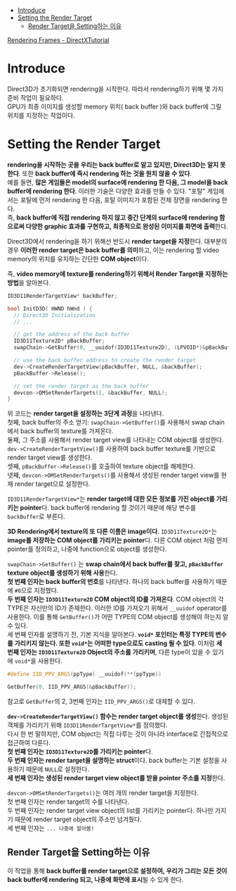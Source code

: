 - [Introduce](#introduce)
- [Setting the Render Target](#setting-the-render-target)
  - [Render Target을 Setting하는 이유](#render-target을-setting하는-이유)


[Rendering Frames - DirectXTutorial](http://www.directxtutorial.com/Lesson.aspx?lessonid=11-4-3)   

# Introduce
Direct3D가 초기화되면 rendering을 시작한다. 따라서 rendering하기 위해 몇 가지 준비 작업이 필요하다.   
GPU가 최종 이미지를 생성할 memory 위치( back buffer )와 back buffer에 그릴 위치를 지정하는 작업이다.   

# Setting the Render Target
**rendering을 시작하는 곳을 우리는 back buffer로 알고 있지만, Direct3D는 알지 못한다**. 또한 **back buffer에 즉시 rendering 하는 것을 원치 않을 수 있다**.   
예를 들면, **많은 게임들은 model의 surface에 rendering 한 다음, 그 model을 back buffer에 rendering 한다**. 이러한 기술은 다양한 효과를 만들 수 있다. "포탈" 게임에서는 포탈에 먼저 rendering 한 다음, 포탈 이미지가 포함된 전체 장면을 rendering 한다.   
즉, **back buffer에 직접 rendering 하지 않고 중간 단계의 surface에 rendering 함으로써 다양한 graphic 효과를 구현하고, 최종적으로 완성된 이미지를 화면에 출력**한다.   

Direct3D에서 rendering을 하기 위해선 반드시 **render target을 지정**한다. 대부분의 경우 **이러한 render target은 back buffer를 의미**하고, 이는 rendering 할 video memory의 위치를 유지하는 간단한 **COM object**이다.   

즉, **video memory에 texture를 rendering하기 위해서 Render Target을 지정하는 방법**을 알아본다.   
```cpp
ID3D11RenderTargetView* backBuffer;

bool InitD3D( HWND hWnd ) {
  // Direct3D Initialization
  // ...

  // get the address of the back buffer
  ID3D11Texture2D* pBackBuffer;
  swapChain->GetBuffer(0, __uuidof(ID3D11Texture2D), (LPVOID*)&pBackBuffer);

  // use the back buffer address to create the render target
  dev->CreateRenderTargetView(pBackBuffer, NULL, &backBuffer);
  pBackBuffer->Release();

  // set the render target as the back buffer
  devcon->OMSetRenderTargets(1, &backBuffer, NULL);
}
```
위 코드는 **render target을 설정하는 3단계 과정**을 나타낸다.   
첫째, back buffer의 주소 얻기: `swapChain->GetBuffer()`를 사용해서 swap chain에서 back buffer의 texture를 가져온다.    
둘째, 그 주소를 사용해서 render target view를 나타내는 COM object를 생성한다. `dev->CreateRenderTargetView()`를 사용하여 back buffer texture를 기반으로 render target view를 생성한다.   
셋째, `pBackBuffer->Release()`를 호출하여 texture object를 해제한다.   
넷째, `devcon->OMSetRenderTargets()`를 사용해서 생성된 render target view를 현재 render target으로 설정한다.   

`ID3D11RenderTargetView*`는 **render target에 대한 모든 정보를 가진 object를 가리키는 pointer**다. back buffer에 rendering 할 것이기 때문에 해당 변수를 `backBuffer`로 부른다.   

**3D Rendering에서 texture의 또 다른 이름은 image이다**. `ID3D11Texture2D*`는 **image를 저장하는 COM object를 가리키는 pointer**다. 다른 COM object 처럼 먼저 pointer를 정의하고, 나중에 function으로 object를 생성한다.   

`swapChain->GetBuffer()` 는 **swap chain에서 back buffer를 찾고, `pBackBuffer` texture object를 생성하기 위해 사용**한다.   
**첫 번째 인자는 back buffer의 번호**를 나타낸다. 하나의 back buffer를 사용하기 때문에 `#0`으로 지정했다.   
**두 번째 인자는 `ID3D11Texture2D` COM object의 ID를 가져온다**. COM object의 각 TYPE은 자신만의 ID가 존재한다. 이러한 ID를 가져오기 위해서 `__uuidof` operator를 사용한다. 이를 통해 `GetBuffer()`가 어떤 TYPE의 COM object를 생성해야 하는지 알 수 있다.   
세 번째 인자를 설명하기 전, 기본 지식을 알아본다. **`void*` 포인터는 특정 TYPE의 변수를 가리키지 않는다. 또한 `void*`는 어떠한 type으로도 casting 될 수 있다**. 이처럼 **세 번째 인자는 `ID3D11Texture2D` Object의 주소를 가리키며**, 다른 type이 있을 수 있기에 `void*`을 사용한다.   
```cpp
#define IID_PPV_ARGS(ppType) __uuidof(**(ppType))

GetBuffer(0, IID_PPV_ARGS(&pBackBuffer));
```
참고로 `GetBuffer`의 2, 3번째 인자는 `IID_PPV_ARGS()`로 대체할 수 있다.   

**`dev->CreateRenderTargetView()` 함수는 render target object를 생성**한다. 생성된 객체를 가리키기 위해 `ID3D11RenderTargetView*`를 정의했다.   
다시 한 번 말하지만, COM object는 직접 다루는 것이 아니라 interface로 간접적으로 접근하여 다룬다.   
**첫 번째 인자는 `ID3D11Texture2D`를 가리키는 pointer**다.   
**두 번째 인자는 render target을 설명하는 struct**이다. back buffer는 기본 설정을 사용하기 때문에 `NULL`로 설정한다.   
**세 번째 인자는 생성된 render target view object를 받을 pointer 주소를 지정**한다.   

`devcon->OMSetRenderTargets()`는 여러 개의 render target을 지정한다.   
첫 번째 인자는 render target의 수를 나타낸다.   
두 번째 인자는 render target view object의 list를 가리키는 pointer다. 하나만 가지기 때문에 render target object의 주소만 넘겨줬다.   
세 번째 인자는 `... 나중에 알아봄!`   

## Render Target을 Setting하는 이유
이 작업을 통해 **back buffer를 render target으로 설정하여, 우리가 그리는 모든 것이 back buffer에 rendering 되고, 나중에 화면에 표시**될 수 있게 한다.   
